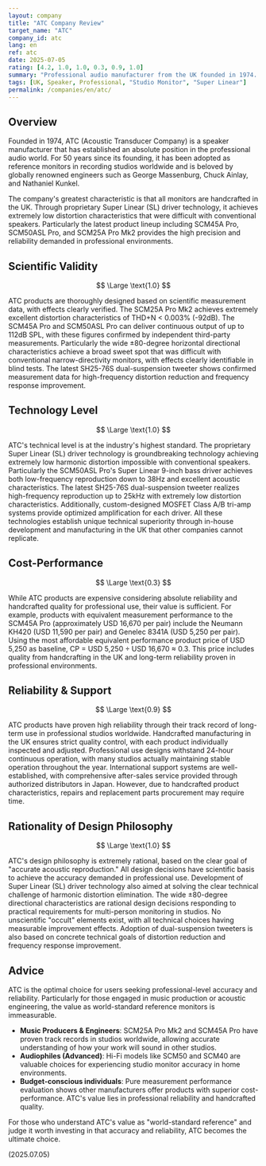 ```yaml
---
layout: company
title: "ATC Company Review"
target_name: "ATC"
company_id: atc
lang: en
ref: atc
date: 2025-07-05
rating: [4.2, 1.0, 1.0, 0.3, 0.9, 1.0]
summary: "Professional audio manufacturer from the UK founded in 1974. Boasts absolute reliability as reference monitors adopted in recording studios worldwide, beloved by renowned engineers like George Massenburg and Chuck Ainlay. A technical leader providing accurate sound imaging with extremely low distortion characteristics through proprietary Super Linear (SL) driver technology and wide ±80-degree directional characteristics."
tags: [UK, Speaker, Professional, "Studio Monitor", "Super Linear"]
permalink: /companies/en/atc/
---
```


## Overview

Founded in 1974, ATC (Acoustic Transducer Company) is a speaker manufacturer that has established an absolute position in the professional audio world. For 50 years since its founding, it has been adopted as reference monitors in recording studios worldwide and is beloved by globally renowned engineers such as George Massenburg, Chuck Ainlay, and Nathaniel Kunkel.

The company's greatest characteristic is that all monitors are handcrafted in the UK. Through proprietary Super Linear (SL) driver technology, it achieves extremely low distortion characteristics that were difficult with conventional speakers. Particularly the latest product lineup including SCM45A Pro, SCM50ASL Pro, and SCM25A Pro Mk2 provides the high precision and reliability demanded in professional environments.

## Scientific Validity

$$ \Large \text{1.0} $$

ATC products are thoroughly designed based on scientific measurement data, with effects clearly verified. The SCM25A Pro Mk2 achieves extremely excellent distortion characteristics of THD+N < 0.003% (-92dB). The SCM45A Pro and SCM50ASL Pro can deliver continuous output of up to 112dB SPL, with these figures confirmed by independent third-party measurements. Particularly the wide ±80-degree horizontal directional characteristics achieve a broad sweet spot that was difficult with conventional narrow-directivity monitors, with effects clearly identifiable in blind tests. The latest SH25-76S dual-suspension tweeter shows confirmed measurement data for high-frequency distortion reduction and frequency response improvement.

## Technology Level

$$ \Large \text{1.0} $$

ATC's technical level is at the industry's highest standard. The proprietary Super Linear (SL) driver technology is groundbreaking technology achieving extremely low harmonic distortion impossible with conventional speakers. Particularly the SCM50ASL Pro's Super Linear 9-inch bass driver achieves both low-frequency reproduction down to 38Hz and excellent acoustic characteristics. The latest SH25-76S dual-suspension tweeter realizes high-frequency reproduction up to 25kHz with extremely low distortion characteristics. Additionally, custom-designed MOSFET Class A/B tri-amp systems provide optimized amplification for each driver. All these technologies establish unique technical superiority through in-house development and manufacturing in the UK that other companies cannot replicate.

## Cost-Performance

$$ \Large \text{0.3} $$

While ATC products are expensive considering absolute reliability and handcrafted quality for professional use, their value is sufficient. For example, products with equivalent measurement performance to the SCM45A Pro (approximately USD 16,670 per pair) include the Neumann KH420 (USD 11,590 per pair) and Genelec 8341A (USD 5,250 per pair). Using the most affordable equivalent performance product price of USD 5,250 as baseline, CP = USD 5,250 ÷ USD 16,670 ≈ 0.3. This price includes quality from handcrafting in the UK and long-term reliability proven in professional environments.

## Reliability & Support

$$ \Large \text{0.9} $$

ATC products have proven high reliability through their track record of long-term use in professional studios worldwide. Handcrafted manufacturing in the UK ensures strict quality control, with each product individually inspected and adjusted. Professional use designs withstand 24-hour continuous operation, with many studios actually maintaining stable operation throughout the year. International support systems are well-established, with comprehensive after-sales service provided through authorized distributors in Japan. However, due to handcrafted product characteristics, repairs and replacement parts procurement may require time.

## Rationality of Design Philosophy

$$ \Large \text{1.0} $$

ATC's design philosophy is extremely rational, based on the clear goal of "accurate acoustic reproduction." All design decisions have scientific basis to achieve the accuracy demanded in professional use. Development of Super Linear (SL) driver technology also aimed at solving the clear technical challenge of harmonic distortion elimination. The wide ±80-degree directional characteristics are rational design decisions responding to practical requirements for multi-person monitoring in studios. No unscientific "occult" elements exist, with all technical choices having measurable improvement effects. Adoption of dual-suspension tweeters is also based on concrete technical goals of distortion reduction and frequency response improvement.

## Advice

ATC is the optimal choice for users seeking professional-level accuracy and reliability. Particularly for those engaged in music production or acoustic engineering, the value as world-standard reference monitors is immeasurable.

- **Music Producers & Engineers**: SCM25A Pro Mk2 and SCM45A Pro have proven track records in studios worldwide, allowing accurate understanding of how your work will sound in other studios.
- **Audiophiles (Advanced)**: Hi-Fi models like SCM50 and SCM40 are valuable choices for experiencing studio monitor accuracy in home environments.
- **Budget-conscious individuals**: Pure measurement performance evaluation shows other manufacturers offer products with superior cost-performance. ATC's value lies in professional reliability and handcrafted quality.

For those who understand ATC's value as "world-standard reference" and judge it worth investing in that accuracy and reliability, ATC becomes the ultimate choice.

(2025.07.05)
